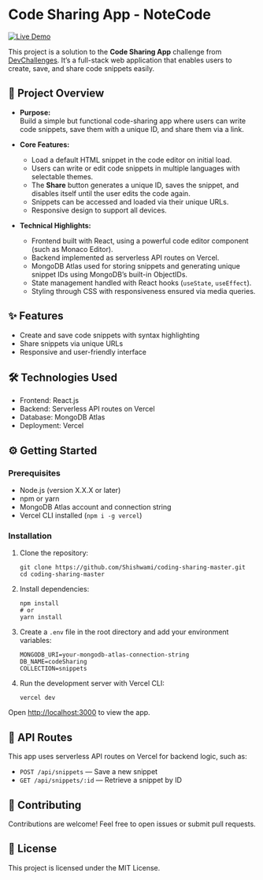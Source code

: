# Code Sharing App - NoteCode

[![Live Demo](https://img.shields.io/badge/Live%20Demo-Click%20Here-brightgreen?style=for-the-badge&logo=vercel)]([https://your-demo-link.vercel.app](https://coding-sharing-master.vercel.app/))

This project is a solution to the **Code Sharing App** challenge from [DevChallenges](https://devchallenges.io/challenge/code-shraing-app-note-code). It’s a full-stack web application that enables users to create, save, and share code snippets easily.

## 🚀 Project Overview

- **Purpose:**  
  Build a simple but functional code-sharing app where users can write code snippets, save them with a unique ID, and share them via a link.

- **Core Features:**  
  - Load a default HTML snippet in the code editor on initial load.  
  - Users can write or edit code snippets in multiple languages with selectable themes.  
  - The **Share** button generates a unique ID, saves the snippet, and disables itself until the user edits the code again.  
  - Snippets can be accessed and loaded via their unique URLs.  
  - Responsive design to support all devices.

- **Technical Highlights:**  
  - Frontend built with React, using a powerful code editor component (such as Monaco Editor).  
  - Backend implemented as serverless API routes on Vercel.  
  - MongoDB Atlas used for storing snippets and generating unique snippet IDs using MongoDB’s built-in ObjectIDs.  
  - State management handled with React hooks (`useState`, `useEffect`).  
  - Styling through CSS with responsiveness ensured via media queries.


## ✨ Features

- Create and save code snippets with syntax highlighting  
- Share snippets via unique URLs  
- Responsive and user-friendly interface  

## 🛠️ Technologies Used

- Frontend: React.js  
- Backend: Serverless API routes on Vercel  
- Database: MongoDB Atlas  
- Deployment: Vercel  

## ⚙️ Getting Started

### Prerequisites

- Node.js (version X.X.X or later)  
- npm or yarn  
- MongoDB Atlas account and connection string  
- Vercel CLI installed (`npm i -g vercel`)  

### Installation

1. Clone the repository:

       git clone https://github.com/Shishwami/coding-sharing-master.git
       cd coding-sharing-master

2. Install dependencies:

       npm install
       # or
       yarn install

3. Create a `.env` file in the root directory and add your environment variables:

       MONGODB_URI=your-mongodb-atlas-connection-string
       DB_NAME=codeSharing
       COLLECTION=snippets

4. Run the development server with Vercel CLI:

       vercel dev

Open [http://localhost:3000](http://localhost:3000) to view the app.

## 📡 API Routes

This app uses serverless API routes on Vercel for backend logic, such as:

- `POST /api/snippets` — Save a new snippet  
- `GET /api/snippets/:id` — Retrieve a snippet by ID  

## 🤝 Contributing

Contributions are welcome! Feel free to open issues or submit pull requests.

## 📄 License

This project is licensed under the MIT License.
